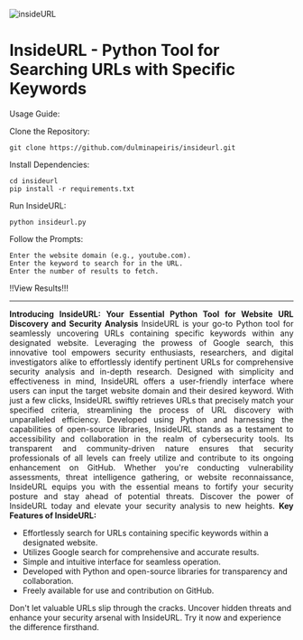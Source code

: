 
![insideURL](https://github.com/dulminapeiris/insideURL/assets/80464245/0d89137e-c41d-4900-bc97-9c49f650d366)


# InsideURL - Python Tool for Searching URLs with Specific Keywords #

Usage Guide:
 
   Clone the Repository:

    git clone https://github.com/dulminapeiris/insideurl.git

Install Dependencies:


    cd insideurl
    pip install -r requirements.txt

Run InsideURL:


    python insideurl.py


Follow the Prompts:

    Enter the website domain (e.g., youtube.com).
    Enter the keyword to search for in the URL.
    Enter the number of results to fetch.

!!View Results!!!



<hr>
<p style="text-align: justify;">
    <b>Introducing InsideURL: Your Essential Python Tool for Website URL Discovery and Security Analysis</b>
    InsideURL is your go-to Python tool for seamlessly uncovering URLs containing specific keywords within any designated website. Leveraging the prowess of Google search, this innovative tool empowers security enthusiasts, researchers, and digital investigators alike to effortlessly identify pertinent URLs for comprehensive security analysis and in-depth research.
    Designed with simplicity and effectiveness in mind, InsideURL offers a user-friendly interface where users can input the target website domain and their desired keyword. With just a few clicks, InsideURL swiftly retrieves URLs that precisely match your specified criteria, streamlining the process of URL discovery with unparalleled efficiency.
    Developed using Python and harnessing the capabilities of open-source libraries, InsideURL stands as a testament to accessibility and collaboration in the realm of cybersecurity tools. Its transparent and community-driven nature ensures that security professionals of all levels can freely utilize and contribute to its ongoing enhancement on GitHub.
    Whether you're conducting vulnerability assessments, threat intelligence gathering, or website reconnaissance, InsideURL equips you with the essential means to fortify your security posture and stay ahead of potential threats. Discover the power of InsideURL today and elevate your security analysis to new heights.
    <b>Key Features of InsideURL:</b>
    <ul>
        <li>Effortlessly search for URLs containing specific keywords within a designated website.</li>
        <li>Utilizes Google search for comprehensive and accurate results.</li>
        <li>Simple and intuitive interface for seamless operation.</li>
        <li>Developed with Python and open-source libraries for transparency and collaboration.</li>
        <li>Freely available for use and contribution on GitHub.</li>
    </ul>
    Don't let valuable URLs slip through the cracks. Uncover hidden threats and enhance your security arsenal with InsideURL. Try it now and experience the difference firsthand.
</p>






